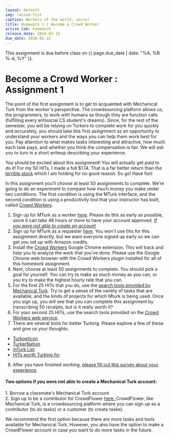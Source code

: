 ```yaml
---
layout: default
img: raised-fist
caption: Workers of the world, unite!
title: Homework 1 | Become a Crowd Worker
active_tab: homework
release_date: 2016-01-15
due_date: 2016-01-22
---
```



<div class="alert alert-info">
This assignment is due before class on {{ page.due_date | date: "%A, %B %-d, %Y" }}.
</div>


Become a Crowd Worker <span class="text-muted">: Assignment 1</span> 
=============================================================

The point of the first assignment is to get to acquainted with Mechanical Turk from the worker's perspective. The crowdsourcing platform allows us, the programmers, to work with humans as though they are function calls (fulfilling every antisocial CS student's dreams). Since, for the rest of the semester, you will be relying on Turkers to complete work for you quickly and accurately, you should take this first assignment as an opportunity to understand your workers and the ways you can help them work best for you. Pay attention to what makes tasks interesting and attractive, how much each task pays, and whether you think the compensation is fair. We will ask you to turn in a short writeup describing your experience.

You should be excited about this assignment! You will actually get *paid* to do it! For my 50 HITs, I made a full $1.14. That is a far better return than the [terrible stock](https://www.google.com/finance?q=vaso&ei=oBMMUqixB47q0QH-owE) which I am holding for no good reason. So go! Have fun!

In this assignment you’ll choose at least 50 assignments to complete.  We’re going to do an experiment to compare how much money you make under two conditions.  The first condition is using the MTurk interface, and the second condition is using a productivity tool that your instructor has built, called [Crowd Workers](http://crowd-workers.com/landing). 

1. Sign up for MTurk as a worker [here](https://www.mturk.com/mturk/welcome).  Please do this as early as possible, since it can take 48 hours or more to have your account approved. <a href = "#special_note"> *If you were not able to create an account* </a>
2. Sign up for MTurk as a requester [here](https://www.mturk.com/mturk/welcome). You won't use this for this assignment directly, but we want everyone signed up early so we can get you set up with Amazon credits.
3. Install the [Crowd Workers](http://crowd-workers.com/landing) Google Chrome extension. This will track and help you to analyze the work that you’ve done. Please use the Google Chrome web browser with the Crowd Workers plugin installed for all of this homework assignment.
4. Next, choose at least 50 assignments to complete.  You should pick a goal for yourself.  You can try to make as much money as you can, or you try to make the highest hourly rate that you can.
5. For the first 25 HITs that you do, use the [search tools provided by Mechanical Turk](https://www.mturk.com/mturk/findhits?match=false).
 Try to get a sense of the variety of tasks that are available, and the kinds of projects for which Mturk is being used. Once you sign up, you will see that you *can* complete this assignment by transcribing 50 receipts, but is it really worth it? 
6. For your second 25 HITs, use the search tools provided on the [Crowd Workers web service](http://crowd-workers.com/discover). 
7. There are several tools for better Turking. Please explore a few of these and give us your thoughts.
* [Turkopticon](http://turkopticon.differenceengines.com/) 
* [TurkerNation](http://turkernation.com/)
* [mTurk List](http://mturklist.com) 
* [HITs worth Turking for](http://www.reddit.com/r/HITsWorthTurkingFor/new/?sort=new) 
8. After you have finished working, [please fill out this survey about your experience](https://docs.google.com/forms/d/1gaqrPa-GsPhLNm06RCog7WbzMyZK3qo1l82fAg8W4pA/viewform?usp=send_form).


<div id = "special_note">
<h4>Two options if you were not able to create a Mechanical Turk account:</h4>
<p>
1. Borrow a classmate's Mechanical Turk account<br>
2. Sign up to be a contributor for CrowdFlower <a href = "https://elite.crowdflower.com/?view=register"> here. </a>CrowdFlower, like Mechanical Turk, is a crowdsourcing platform where you can sign up as a contributor (to do tasks) or a customer (to create tasks).
</p>
<p>
We recommend the first option because there are more tasks and tools available for Mechanical Turk. However, you also have the option to make a CrowdFlower account in case you want to do more tasks in the future. 
</p>
</div>